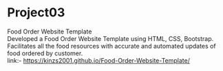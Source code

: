 # Project03
Food Order Website Template
<br>
Developed a Food Order Website Template using HTML, CSS, Bootstrap.
<br>
Facilitates all the food resources with accurate and automated updates of food ordered by customer.
<br>
link:- https://kinzs2001.github.io/Food-Order-Website-Template/
